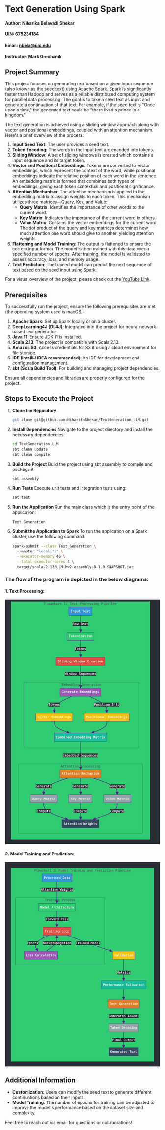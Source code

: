 # Text Generation Using Spark
#### Author: Niharika Belavadi Shekar
#### UIN: 675234184
#### Email: nbela@uic.edu
#### Instructor: Mark Grechanik

## Project Summary
This project focuses on generating text based on a given input sequence (also known as the seed text) using Apache Spark. Spark is significantly faster than Hadoop and serves as a reliable distributed computing system for parallel data processing. The goal is to take a seed text as input and generate a continuation of that text. For example, if the seed text is "Once upon a time," the generated text could be "there lived a prince in a kingdom."

The text generation is achieved using a sliding window approach along with vector and positional embeddings, coupled with an attention mechanism. Here's a brief overview of the process:

1. **Input Seed Text**: The user provides a seed text.
2. **Token Encoding**: The words in the input text are encoded into tokens.
3. **Sliding Window**: A set of sliding windows is created which contains a input sequence and its target token.
4. **Vector and Positional Embeddings**: Tokens are converted to vector embeddings, which represent the context of the word, while positional embeddings indicate the relative position of each word in the sentence. An embedding matrix is formed that combines both types of embeddings, giving each token contextual and positional significance.
5. **Attention Mechanism**: The attention mechanism is applied to the embedding matrix to assign weights to each token. This mechanism utilizes three matrices—Query, Key, and Value:
   - **Query Matrix**: Identifies the importance of other words to the current word.
   - **Key Matrix**: Indicates the importance of the current word to others.
   - **Value Matrix**: Contains the vector embeddings for the current word.
     The dot product of the query and key matrices determines how much attention one word should give to another, yielding attention weights.
6. **Flattening and Model Training**: The output is flattened to ensure the correct input format. The model is then trained with this data over a specified number of epochs. After training, the model is validated to assess accuracy, loss, and memory usage.
7. **Text Prediction**: The trained model can predict the next sequence of text based on the seed input using Spark.

For a visual overview of the project, please check out the [YouTube Link](https://youtu.be/o4kjQ91r0mM).

## Prerequisites
To successfully run the project, ensure the following prerequisites are met (the operating system used is macOS):

1. **Apache Spark**: Set up Spark locally or on a cluster.
2. **DeepLearning4J (DL4J)**: Integrated into the project for neural network-based text generation.
3. **Java 11**: Ensure JDK 11 is installed.
4. **Scala 2.13**: The project is compatible with Scala 2.13.
5. **Amazon S3**: Access credentials for S3 if using a cloud environment for file storage.
6. **IDE (IntelliJ IDEA recommended)**: An IDE for development and configuration management.
7. **sbt (Scala Build Tool)**: For building and managing project dependencies.

Ensure all dependencies and libraries are properly configured for the project.

## Steps to Execute the Project

1. **Clone the Repository**
   ```bash
   git clone git@github.com:NiharikaShekar/TextGeneration_LLM.git
   ```

2. **Install Dependencies**
   Navigate to the project directory and install the necessary dependencies:
   ```bash
   cd TextGeneration_LLM
   sbt clean update
   sbt clean compile
   ```

3. **Build the Project**
   Build the project using sbt assembly to compile and package it:
   ```bash
   sbt assembly
   ```

4. **Run Tests**
   Execute unit tests and integration tests using:
   ```bash
   sbt test
   ```

5. **Run the Application**
   Run the main class which is the entry point of the application:
   ```bash
   Text_Generation
   ```

6. **Submit the Application to Spark**
   To run the application on a Spark cluster, use the following command:
   ```bash
   spark-submit --class Text_Generation \      
     --master "local[*]" \
     --executor-memory 4G \
     --total-executor-cores 4 \
     target/scala-2.13/LLM-hw2-assembly-0.1.0-SNAPSHOT.jar
   ```
### The flow of the program is depicted in the below diagrams:
#### 1. Text Processing:
![img.png](img.png)
#### 2. Model Training and Prediction:
![img_1.png](img_1.png)
## Additional Information
- **Customization**: Users can modify the seed text to generate different continuations based on their inputs.
- **Model Training**: The number of epochs for training can be adjusted to improve the model's performance based on the dataset size and complexity.

Feel free to reach out via email for questions or collaborations!
